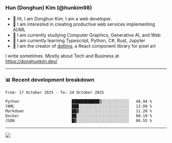 ### Hun (Donghun) Kim (@hunkim98)

- 👋 Hi, I am Donghun Kim. I am a web developer. 
- 🤔 I am interested in creating productive web services implementing AI/ML
- 🔭 I am currently studying Computer Graphics, Generative AI, and Web 
- 🌱 I am currently learning Typescript, Python, C#, Rust, Jupyter
- 🎨 I am the creator of [dotting](https://github.com/hunkim98/dotting), a React component library for pixel art

I write sometimes. Mostly about Tech and Business at https://donghunkim.dev/

---
### 📊 Recent development breakdown
<!--START_SECTION:waka-->

```txt
From: 17 October 2025 - To: 24 October 2025

Python                       ████████████▒░░░░░░░░░░░░   48.94 %
YAML                         ███░░░░░░░░░░░░░░░░░░░░░░   12.09 %
Markdown                     ██▓░░░░░░░░░░░░░░░░░░░░░░   11.20 %
Docker                       ██░░░░░░░░░░░░░░░░░░░░░░░   08.19 %
JSON                         █▓░░░░░░░░░░░░░░░░░░░░░░░   06.55 %
```

<!--END_SECTION:waka-->
---

<!-- <div align='center'> -->
  <img align="center" src="https://github-readme-stats.vercel.app/api?username=hunkim98&theme=dark&show_icons=true"/>
<!-- </div> -->
<!--
**hunkim98/hunkim98** is a ✨ _special_ ✨ repository because its `README.md` (this file) appears on your GitHub profile.

Here are some ideas to get you started:

- 🔭 I’m currently working on ...
- 🌱 I’m currently learning ...
- 👯 I’m looking to collaborate on ...
- 🤔 I’m looking for help with ...
- 💬 Ask me about ...
- 📫 How to reach me: ...
- 😄 Pronouns: ...
- ⚡ Fun fact: ...
-->
